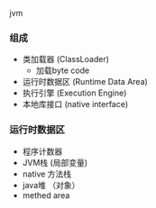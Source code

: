 jvm

### 组成

- 类加载器 (ClassLoader)
    - 加载byte code
- 运行时数据区 (Runtime Data Area)
- 执行引擎 (Execution Engine)
- 本地库接口 (native interface)


### 运行时数据区
- 程序计数器
- JVM栈 (局部变量)
- native 方法栈
- java堆 （对象）
- methed area

